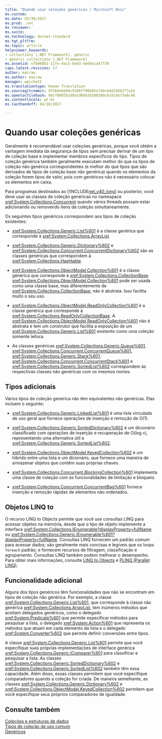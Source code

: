 ```yaml
---
title: "Quando usar coleções genéricas | Microsoft Docs"
ms.custom: 
ms.date: 03/30/2017
ms.prod: .net
ms.reviewer: 
ms.suite: 
ms.technology: dotnet-standard
ms.tgt_pltfrm: 
ms.topic: article
helpviewer_keywords:
- collections [.NET Framework], generic
- generic collections [.NET Framework]
ms.assetid: e7b868b1-11fe-4ac5-bed3-de68aca47739
caps.latest.revision: 17
author: mairaw
ms.author: mairaw
manager: wpickett
ms.translationtype: Human Translation
ms.sourcegitcommit: 9f5b8ebb69c9206ff90b05e748c64d29d82f7a16
ms.openlocfilehash: 9dcf0802b1d9a1d6b63d108289cbc814b73e8c48
ms.contentlocale: pt-br
ms.lasthandoff: 04/18/2017

---
```

# <a name="when-to-use-generic-collections"></a>Quando usar coleções genéricas
Geralmente é recomendável usar coleções genéricas, porque você obtém a vantagem imediata da segurança de tipos sem precisar derivar de um tipo de coleção base e implementar membros específicos do tipo. Tipos de coleção genérica também geralmente executam melhor do que os tipos de coleção não genérica correspondentes (e melhor do que tipos que são derivados de tipos de coleção base não genérica) quando os elementos da coleção forem tipos de valor, pois com genéricos não é necessário colocar os elementos em caixa.  
  
 Para programas destinados ao [!INCLUDE[net_v40_long](../../../includes/net-v40-long-md.md)] ou posterior, você deve usar as classes de coleção genéricas no namespace <xref:System.Collections.Concurrent> quando vários threads possam estar adicionando ou removendo itens da coleção simultaneamente.  
  
 Os seguintes tipos genéricos correspondem aos tipos de coleção existentes:  
  
-   <xref:System.Collections.Generic.List%601> é a classe genérica que corresponde à <xref:System.Collections.ArrayList>.  
  
-   <xref:System.Collections.Generic.Dictionary%602> e <xref:System.Collections.Concurrent.ConcurrentDictionary%602> são as classes genéricas que correspondem à <xref:System.Collections.Hashtable>.  
  
-   <xref:System.Collections.ObjectModel.Collection%601> é a classe genérica que corresponde à <xref:System.Collections.CollectionBase>. <xref:System.Collections.ObjectModel.Collection%601> pode ser usada como uma classe base, mas diferentemente de <xref:System.Collections.CollectionBase>, não é abstrata. Isso facilita muito o seu uso.  
  
-   <xref:System.Collections.ObjectModel.ReadOnlyCollection%601> é a classe genérica que corresponde à <xref:System.Collections.ReadOnlyCollectionBase>. A <xref:System.Collections.ObjectModel.ReadOnlyCollection%601> não é abstrata e tem um construtor que facilita a exposição de um <xref:System.Collections.Generic.List%601> existente como uma coleção somente leitura.  
  
-   As classes genéricas <xref:System.Collections.Generic.Queue%601>, <xref:System.Collections.Concurrent.ConcurrentQueue%601>, <xref:System.Collections.Generic.Stack%601>, <xref:System.Collections.Concurrent.ConcurrentStack%601> e <xref:System.Collections.Generic.SortedList%602> correspondem às respectivas classes não genéricas com os mesmos nomes.  
  
## <a name="additional-types"></a>Tipos adicionais  
 Vários tipos de coleção genérica não têm equivalentes não genéricas. Elas incluem o seguinte:  
  
-   <xref:System.Collections.Generic.LinkedList%601> é uma lista vinculada de uso geral que fornece operações de inserção e remoção de O(1).  
  
-   <xref:System.Collections.Generic.SortedDictionary%602> é um dicionário classificado com operações de inserção e recuperação de O(log `n`), representando uma alternativa útil a <xref:System.Collections.Generic.SortedList%602>.  
  
-   <xref:System.Collections.ObjectModel.KeyedCollection%602> é um híbrido entre uma lista e um dicionário, que fornece uma maneira de armazenar objetos que contêm suas próprias chaves.  
  
-   <xref:System.Collections.Concurrent.BlockingCollection%601> implementa uma classe de coleção com as funcionalidades de limitação e bloqueio.  
  
-   <xref:System.Collections.Concurrent.ConcurrentBag%601> fornece inserção e remoção rápidas de elementos não ordenados.  
  
## <a name="linq-to-objects"></a>Objetos LINQ to  
 O recurso LINQ to Objects permite que você use consultas LINQ para acessar objetos na memória, desde que o tipo de objeto implemente a interface <xref:System.Collections.IEnumerable?displayProperty=fullName> ou <xref:System.Collections.Generic.IEnumerable%601?displayProperty=fullName>. Consultas LINQ fornecem um padrão comum para acessar dados; são geralmente mais concisas e legíveis que os loops `foreach` padrão; e fornecem recursos de filtragem, classificação e agrupamento. Consultas LINQ também podem melhorar o desempenho. Para obter mais informações, consulte [LINQ to Objects](http://msdn.microsoft.com/library/73cafe73-37cf-46e7-bfa7-97c7eea7ced9) e [PLINQ (Parallel LINQ)](../../../docs/standard/parallel-programming/parallel-linq-plinq.md).  
  
## <a name="additional-functionality"></a>Funcionalidade adicional  
 Alguns dos tipos genéricos têm funcionalidades que não se encontram em tipos de coleção não genérica. Por exemplo, a classe <xref:System.Collections.Generic.List%601>, que corresponde à classe não genérica <xref:System.Collections.ArrayList>, tem inúmeros métodos que aceitam delegados genéricos, como o delegado <xref:System.Predicate%601> que permite especificar métodos para pesquisar a lista, o delegado <xref:System.Action%601> que representa os métodos que atuam em cada elemento da lista e o delegado <xref:System.Converter%602> que permite definir conversões entre tipos.  
  
 A classe <xref:System.Collections.Generic.List%601> permite que você especifique suas próprias implementações de interface genérica <xref:System.Collections.Generic.IComparer%601> para classificar e pesquisar a lista. As classes <xref:System.Collections.Generic.SortedDictionary%602> e <xref:System.Collections.Generic.SortedList%602> também têm essa capacidade. Além disso, essas classes permitem que você especifique comparadores quando a coleção for criada. De maneira semelhante, as classes <xref:System.Collections.Generic.Dictionary%602> e <xref:System.Collections.ObjectModel.KeyedCollection%602> permitem que você especifique seus próprios comparadores de igualdade.  
  
## <a name="see-also"></a>Consulte também  
 [Coleções e estruturas de dados](../../../docs/standard/collections/index.md)   
 [Tipos de coleção de uso comum](../../../docs/standard/collections/commonly-used-collection-types.md)   
 [Genéricos](../../../docs/standard/generics/index.md)
